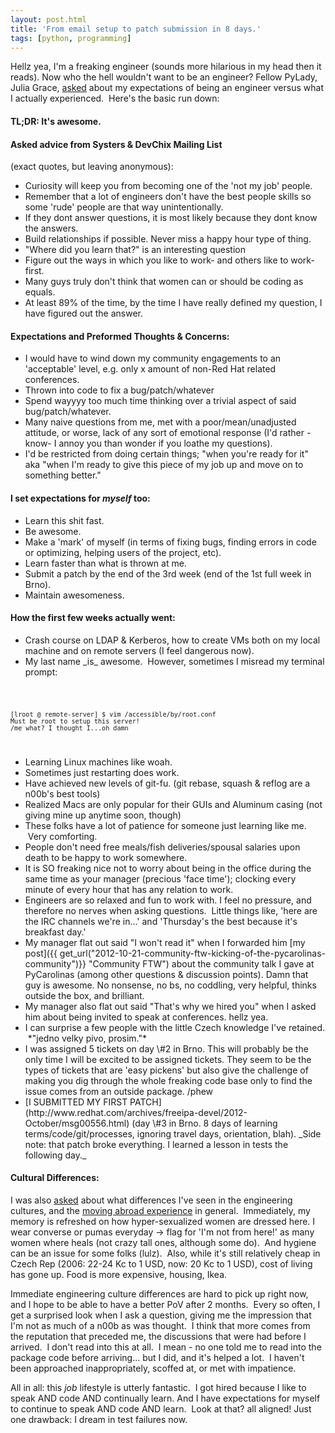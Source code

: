 ```yaml
---
layout: post.html
title: 'From email setup to patch submission in 8 days.'
tags: [python, programming]
---
```


Hellz yea, I'm a freaking engineer (sounds more hilarious in my head then it reads). Now who the hell wouldn't want to be an engineer? Fellow PyLady, Julia Grace, [asked][JuliaG] about my expectations of being an engineer versus what I actually experienced.  Here's the basic run down: 

#### TL;DR: It's awesome.

#### Asked advice from Systers & DevChix Mailing List 
(exact quotes, but leaving anonymous):

<ul>
<li> Curiosity will keep you from becoming one of the 'not my job' people.</li>
<li>  Remember that a lot of engineers don't have the best people skills so some 'rude' people are that way unintentionally.</li>
<li>  If they dont answer questions, it is most likely because they dont know the answers.</li>
<li> Build relationships if possible. Never miss a happy hour type of thing.</li>
<li> "Where did you learn that?" is an interesting question
<li>  Figure out the ways in which you like to work- and others like to work- first.</li>
<li>  Many guys truly don't think that women can or should be coding as equals.</li>
<li>  At least 89% of the time, by the time I have really defined my question, I have figured out the answer.</li>
</ul>

#### Expectations and Preformed Thoughts & Concerns: 

<ul>
<li>  I would have to wind down my community engagements to an 'acceptable' level, e.g. only x amount of non-Red Hat related conferences.</li>
<li>  Thrown into code to fix a bug/patch/whatever
<li>  Spend wayyyy too much time thinking over a trivial aspect of said bug/patch/whatever.</li>
<li>  Many naive questions from me, met with a poor/mean/unadjusted attitude, or worse, lack of any sort of emotional response (I'd rather -know- I annoy you than wonder if you loathe my questions).</li>
<li>  I'd be restricted from doing certain things; "when you're ready for it" aka "when I'm ready to give this piece of my job up and move on to something better."</li>
</ul>

#### I set expectations for *myself* too:
<ul>
<li>  Learn this shit fast.</li>
<li>  Be awesome.</li>
<li>  Make a 'mark' of myself (in terms of fixing bugs, finding errors in code or optimizing, helping users of the project, etc).</li>
<li>  Learn faster than what is thrown at me.</li>
<li>  Submit a patch by the end of the 3rd week (end of the 1st full week in Brno).</li>
<li>  Maintain awesomeness.</li>
</ul>

#### How the first few weeks actually went:
<ul>
<li>  Crash course on LDAP & Kerberos, how to create VMs both on my local machine and on remote servers (I feel dangerous now).</li>
<li>  My last name _is_ awesome.  However, sometimes I misread my terminal prompt:</li></ul>
<code>

	[lroot @ remote-server] $ vim /accessible/by/root.conf
	Must be root to setup this server!
	/me what? I thought I...oh damn
</code>
<ul>
<li>  Learning Linux machines like woah.</li>
<li>  Sometimes just restarting does work.</li>
<li>  Have achieved new levels of git-fu. (git rebase, squash & reflog are a n00b's best tools)</li>
<li>  Realized Macs are only popular for their GUIs and Aluminum casing (not giving mine up anytime soon, though)</li>
<li>  These folks have a lot of patience for someone just learning like me.  Very comforting.</li>
<li>  People don't need free meals/fish deliveries/spousal salaries upon death to be happy to work somewhere.</li>
<li>  It is SO freaking nice not to worry about being in the office during the same time as your manager (precious 'face time'); clocking every minute of every hour that has any relation to work.</li>
<li>  Engineers are so relaxed and fun to work with. I feel no pressure, and therefore no nerves when asking questions.  Little things like, 'here are the IRC channels we're in...' and 'Thursday's the best because it's breakfast day.'</li>
<li>  My manager flat out said "I won't read it" when I forwarded him [my post]({{ get_url("2012-10-21-community-ftw-kicking-of-the-pycarolinas-community")}} "Community FTW") about the community talk I gave at PyCarolinas (among other questions & discussion points). Damn that guy is awesome. No nonsense, no bs, no coddling, very helpful, thinks outside the box, and brilliant.</li>
<li>  My manager also flat out said "That's why we hired you" when I asked him about being invited to speak at conferences. hellz yea.</li>
<li>  I can surprise a few people with the little Czech knowledge I've retained.  *"jedno velky pivo, prosim."* </li>
<li>  I was assigned 5 tickets on day \#2 in Brno. This will probably be the only time I will be excited to be assigned tickets. They seem to be the types of tickets that are 'easy pickens' but also give the challenge of making you dig through the whole freaking code base only to find the issue comes from an outside package. /phew </li>
<li> [I SUBMITTED MY FIRST PATCH](http://www.redhat.com/archives/freeipa-devel/2012-October/msg00556.html) (day \#3 in Brno. 8 days of learning terms/code/git/processes, ignoring travel days, orientation, blah). _Side note: that patch broke everything. I learned a lesson in tests the following day._ </li>
</ul>

#### Cultural Differences:

I was also [asked][JuliaE] about what differences I've seen in the engineering cultures, and the [moving abroad experience][experience] in general.  Immediately, my memory is refreshed on how hyper-sexualized women are dressed here.  I wear converse or pumas everyday -\> flag for 'I'm not from here!' as many women where heals (not crazy tall ones, although some do).  And hygiene can be an issue for some folks (lulz).  Also, while it's still relatively cheap in Czech Rep (2006: 22-24 Kc to 1 USD, now: 20 Kc to 1 USD), cost of living has gone up. Food is more expensive, housing, Ikea.

Immediate engineering culture differences are hard to pick up right now, and I hope to be able to have a better PoV after 2 months.  Every so often, I get a surprised look when I ask a question, giving me the impression that I'm not as much of a n00b as was thought.  I think that more comes from the reputation that preceded me, the discussions that were had before I arrived.  I don't read into this at all.  I mean - no one told me to read into the package code before arriving... but I did, and it's
helped a lot.  I haven't been approached inappropriately, scoffed at, or met with impatience.

All in all: this _job_ lifestyle is utterly fantastic.  I got hired because I like to speak AND code AND continually learn. And I have expectations for myself to continue to speak AND code AND learn.  Look at that? all aligned! Just one drawback: I dream in test failures now.


[JuliaG]: https://twitter.com/jewelia/status/262665853483499520 "Tweet from Julia Grace"
[patch]: http://www.redhat.com/archives/freeipa-devel/2012-October/msg00556.html  "My Patch Email & Diff"
[JuliaE]: https://twitter.com/juliaelman/status/262666318715707392%20 "Julia Elman's tweet"
[experience]: https://twitter.com/aesptux/status/262668691731263488 "Adrian Espinosa's tweet"
